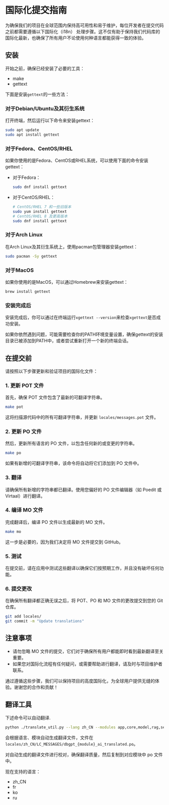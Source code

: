 # 国际化提交指南

为确保我们的项目在全球范围内保持高可用性和易于维护，每位开发者在提交代码之前都需要遵循以下国际化（i18n）
处理步骤。这不仅有助于保持我们代码库的国际化最新，也确保了所有用户不论使用何种语言都能获得一致的体验。

## 安装

开始之前，确保已经安装了必要的工具：
- make
- gettext

下面是安装`gettext`的一些方法：

### 对于Debian/Ubuntu及其衍生系统

打开终端，然后运行以下命令来安装gettext：

```bash
sudo apt update
sudo apt install gettext
```

### 对于Fedora、CentOS/RHEL

如果你使用的是Fedora、CentOS或RHEL系统，可以使用下面的命令安装gettext：

- 对于Fedora：
  ```bash
  sudo dnf install gettext
  ```

- 对于CentOS/RHEL：
  ```bash
  # CentOS/RHEL 7 和一些旧版本
  sudo yum install gettext
  # CentOS/RHEL 8 及更高版本
  sudo dnf install gettext
  ```

### 对于Arch Linux

在Arch Linux及其衍生系统上，使用pacman包管理器安装gettext：

```bash
sudo pacman -Sy gettext
```

### 对于MacOS

如果你使用的是MacOS，可以通过Homebrew来安装gettext：

```bash
brew install gettext
```

### 安装完成后

安装完成后，你可以通过在终端运行`xgettext --version`来检查`xgettext`是否成功安装。

如果你依然遇到问题，可能需要检查你的PATH环境变量设置，确保gettext的安装目录已被添加到PATH中，或者尝试重新打开一个新的终端会话。

## 在提交前

请按照以下步骤更新和验证项目的国际化文件：

### 1. 更新 POT 文件

首先，确保 POT 文件包含了最新的可翻译字符串。

```bash
make pot
```

这将扫描源代码中的所有可翻译字符串，并更新 `locales/messages.pot` 文件。

### 2. 更新 PO 文件

然后，更新所有语言的 PO 文件，以包含任何新的或变更的字符串。

```bash
make po
```

如果有新增的可翻译字符串，该命令将自动将它们添加到 PO 文件中。

### 3. 翻译

请确保所有新增的字符串都已翻译。使用您偏好的 PO 文件编辑器（如 Poedit 或 Virtaal）进行翻译。

### 4. 编译 MO 文件

完成翻译后，编译 PO 文件以生成最新的 MO 文件。

```bash
make mo
```

这一步是必要的，因为我们决定将 MO 文件提交到 GitHub。

### 5. 测试

在提交前，请在应用中测试这些翻译以确保它们按预期工作，并且没有破坏任何功能。

### 6. 提交更改

在确保所有翻译都正确无误之后，将 POT、PO 和 MO 文件的更改提交到您的 Git 仓库。

```bash
git add locales/
git commit -m "Update translations"
```

## 注意事项

- 请勿忽略 MO 文件的提交，它们对于确保所有用户都能即时看到最新翻译至关重要。
- 如果您对国际化流程有任何疑问，或需要帮助进行翻译，请及时与项目维护者联系。

通过遵循这些步骤，我们可以保持项目的高度国际化，为全球用户提供无缝的体验。谢谢您的合作和贡献！


## 翻译工具

下述命令可以自动翻译.
```bash
python ./translate_util.py --lang zh_CN --modules app,core,model,rag,serve,storage,util
```

会根据语言、模块自动生成翻译文件，文件在 `locales/zh_CN/LC_MESSAGES/dbgpt_{module}_ai_translated.po`。

对自动生成的翻译文件进行校对，确保翻译质量，然后复制到对应模块中 po 文件中。

现在支持的语言：
- zh_CN
- fr
- ko
- ru